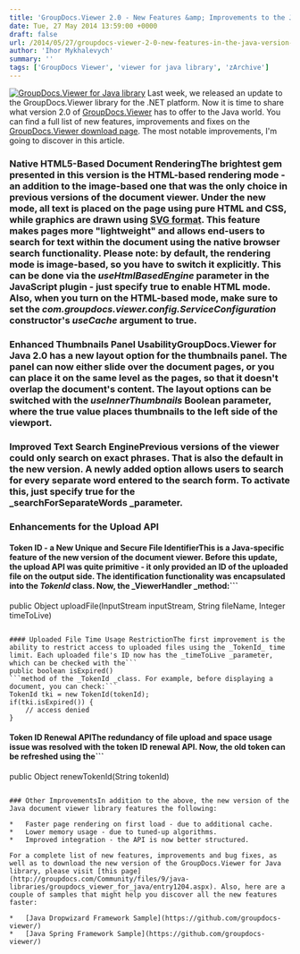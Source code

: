 ```yaml
---
title: 'GroupDocs.Viewer 2.0 - New Features &amp; Improvements to the Java Version of the Document Viewer'
date: Tue, 27 May 2014 13:59:00 +0000
draft: false
url: /2014/05/27/groupdocs-viewer-2-0-new-features-in-the-java-version-of-the-document-viewer/
author: 'Ihor Mykhalevych'
summary: ''
tags: ['GroupDocs Viewer', 'viewer for java library', 'zArchive']
---
```


[![GroupDocs.Viewer for Java library](https://blog.groupdocs.com/wp-content/uploads/sites/4/2014/05/GD_VWR_JavaIcon_114.png "GroupDocs.Viewer for Java library")](http://groupdocs.com/java/document-viewer-library) Last week, we released an update to the GroupDocs.Viewer library for the .NET platform. Now it is time to share what version 2.0 of [GroupDocs.Viewer](http://groupdocs.com/java/document-viewer-library "GroupDocs.Viewer for Java") has to offer to the Java world. You can find a full list of new features, improvements and fixes on the [GroupDocs.Viewer download page](http://groupdocs.com/Community/files/9/java-libraries/groupdocs_viewer_for_java/entry1204.aspx). The most notable improvements, I'm going to discover in this article.

### Native HTML5-Based Document RenderingThe brightest gem presented in this version is the **HTML**\-based rendering mode - an addition to the image-based one that was the only choice in previous versions of the document viewer. Under the new mode, all text is placed on the page using pure HTML and CSS, while graphics are drawn using [SVG format](http://en.wikipedia.org/wiki/Scalable_Vector_Graphics). This feature makes pages more "lightweight" and allows end-users to search for text within the document using the native browser search functionality. **Please note:** by default, the rendering mode is image-based, so you have to switch it explicitly. This can be done via the _useHtmlBasedEngine_ parameter in the JavaScript plugin - just specify **true** to enable HTML mode. Also, when you turn on the HTML-based mode, make sure to set the _com.groupdocs.viewer.config.ServiceConfiguration_ constructor's _useCache_ argument to **true**.

### Enhanced Thumbnails Panel UsabilityGroupDocs.Viewer for Java 2.0 has a new layout option for the thumbnails panel. The panel can now either slide over the document pages, or you can place it on the same level as the pages, so that it doesn't overlap the document's content. The layout options can be switched with the _useInnerThumbnails_ Boolean parameter, where the **true** value places thumbnails to the left side of the viewport.

### Improved Text Search EnginePrevious versions of the viewer could only search on exact phrases. That is also the default in the new version. A newly added option allows users to search for every separate word entered to the search form. To activate this, just specify **true** for the _searchForSeparateWords _parameter.

### Enhancements for the Upload API

#### Token ID - a New Unique and Secure File IdentifierThis is a Java-specific feature of the new version of the document viewer. Before this update, the upload API was quite primitive - it only provided an ID of the uploaded file on the output side. The identification functionality was encapsulated into the _TokenId_ class. Now, the _ViewerHandler _method:```
public Object uploadFile(InputStream inputStream, String fileName, Integer timeToLive)
```returns the file token ID, which, as before, can be used to view the uploaded file. But with its new ID, the viewing process got few important improvements:

#### Uploaded File Time Usage RestrictionThe first improvement is the ability to restrict access to uploaded files using the _TokenId_ time limit. Each uploaded file's ID now has the _timeToLive _parameter, which can be checked with the```
public boolean isExpired()
```method of the _TokenId _class. For example, before displaying a document, you can check:```
TokenId tki = new TokenId(tokenId);
if(tki.isExpired()) {
    // access denied
}
```

#### Token ID Renewal APIThe redundancy of file upload and space usage issue was resolved with the token ID renewal API. Now, the old token can be refreshed using the```
public Object renewTokenId(String tokenId)
```method of the _ViewerHandler _class.

### Other ImprovementsIn addition to the above, the new version of the Java document viewer library features the following:

*   Faster page rendering on first load - due to additional cache.
*   Lower memory usage - due to tuned-up algorithms.
*   Improved integration - the API is now better structured.

For a complete list of new features, improvements and bug fixes, as well as to download the new version of the GroupDocs.Viewer for Java library, please visit [this page](http://groupdocs.com/Community/files/9/java-libraries/groupdocs_viewer_for_java/entry1204.aspx). Also, here are a couple of samples that might help you discover all the new features faster:

*   [Java Dropwizard Framework Sample](https://github.com/groupdocs-viewer/)
*   [Java Spring Framework Sample](https://github.com/groupdocs-viewer/)




